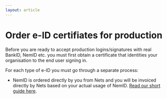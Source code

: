 ```yaml
---
layout: article
---
```


# Order e-ID certifiates for production

Before you are ready to accept production logins/signatures with real BankID, NemID etc. you must first obtain a certificate that identities your organisation to the end user signing in.

For each type of e-ID you must go through a separate process:

- NemID is ordered directly by you from Nets and you will be invoiced directly by Nets based on your actual usage of NemID. [Read our short guide here](/eid-specifics/order-dk-nemid).